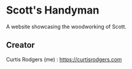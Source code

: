 # Scott's Handyman

A website showcasing the woodworking of Scott.

## Creator

Curtis Rodgers (me) : https://curtisrodgers.com
